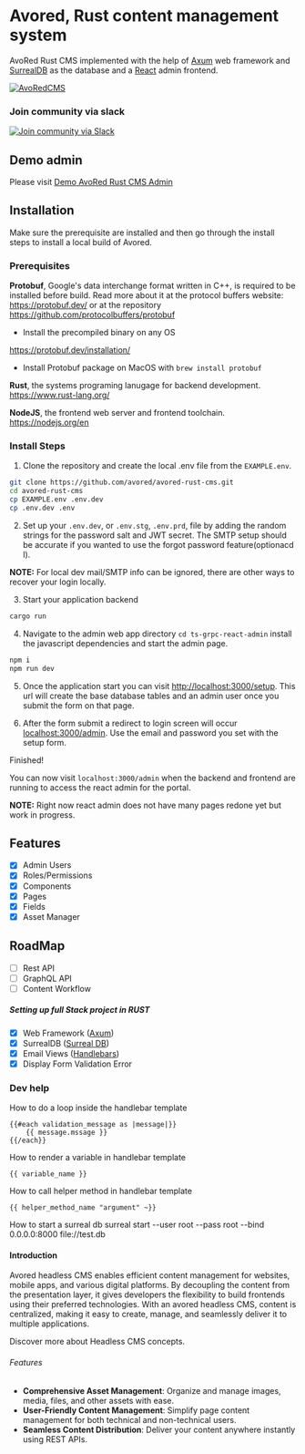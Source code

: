 # Avored, Rust content management system
AvoRed Rust CMS implemented with the help of [Axum](https://docs.rs/axum/latest/axum/) web framework and [SurrealDB](https://surrealdb.com/) as the database and a [React](https://react.dev/) admin frontend.


[![AvoRedCMS](https://github.com/avored/avored-rust-cms/actions/workflows/rust.yml/badge.svg)](https://github.com/avored/avored-rust-cms/actions/workflows/rust-test.yml)

### Join community via slack
[![Join community via Slack](https://img.shields.io/badge/Slack-4A154B?style=for-the-badge&logo=slack&logoColor=white)](https://join.slack.com/t/avoredrustcms/shared_invite/zt-22031l11y-EYp3a3oWVVFaZ8WCWZAkJQ)

## Demo admin

Please visit [Demo AvoRed Rust CMS Admin](https://demo-admin.avored.com)

## Installation

Make sure the prerequisite are installed and then go through the install steps to install a local build of Avored.

### Prerequisites

**Protobuf**, Google's data interchange format written in C++, is required to be installed before build.  Read more about it at the protocol buffers website: https://protobuf.dev/ or at the repository https://github.com/protocolbuffers/protobuf

* Install the precompiled binary on any OS

https://protobuf.dev/installation/

* Install Protobuf package on MacOS with `brew install protobuf`

**Rust**, the systems programing lanugage for backend development.  https://www.rust-lang.org/

**NodeJS**, the frontend web server and frontend toolchain. https://nodejs.org/en


### Install Steps
1. Clone the repository and create the local .env file from the `EXAMPLE.env`.

```bash
git clone https://github.com/avored/avored-rust-cms.git
cd avored-rust-cms
cp EXAMPLE.env .env.dev
cp .env.dev .env
```

2. Set up your `.env.dev`, or `.env.stg`, `.env.prd`, file by adding the random strings for the password salt and JWT secret.  The SMTP setup should be accurate if you wanted to use the forgot password feature(optionacd l).

**NOTE:** For local dev mail/SMTP info can be ignored, there are other ways to recover your login locally.

3. Start your application backend

```bash
cargo run
```

4. Navigate to the admin web app directory `cd ts-grpc-react-admin` install the javascript dependencies and start the admin page.

```bash
npm i
npm run dev
```

5. Once the application start you can visit [http://localhost:3000/setup](http://localhost:3000/setup).  This url will create the base database tables and an admin user once you submit the form on that page.

6. After the form submit a redirect to login screen will occur [localhost:3000/admin](localhost:3000/admin).  Use the email and password you set with the setup form.

Finished!

You can now visit `localhost:3000/admin` when the backend and frontend are running to access the react admin for the portal.

**NOTE:** Right now react admin does not have many pages redone yet but work in progress.


## Features

- [x] Admin Users
- [x] Roles/Permissions
- [x] Components
- [x] Pages
- [x] Fields
- [x] Asset Manager

## RoadMap
 - [ ] Rest API
 - [ ] GraphQL API
 - [ ] Content Workflow

##### Setting up full Stack project in RUST

 - [x] Web Framework ([Axum](https://github.com/tokio-rs/axum))
 - [x] SurrealDB ([Surreal DB](https://surrealdb.com/))
 - [x] Email Views ([Handlebars](https://github.com/sunng87/handlebars-rust))
 - [x] Display Form Validation Error

### Dev help

How to do a loop inside the handlebar template

    {{#each validation_message as |message|}}
        {{ message.mssage }}
    {{/each}}

How to render a variable in handlebar template

    {{ variable_name }}

How to call helper method in handlebar template

    {{ helper_method_name "argument" ~}}

How to start a surreal db
surreal start --user root --pass root --bind 0.0.0.0:8000 file://test.db

#### Introduction

Avored headless CMS enables efficient content management for websites, mobile apps, and various digital platforms.
By decoupling the content from the presentation layer, it gives developers the flexibility to build frontends
using their preferred technologies. With an avored headless CMS, content is centralized, making it easy to
create, manage, and seamlessly deliver it to multiple applications.

Discover more about Headless CMS concepts.

###### Features
 - **Comprehensive Asset Management**: Organize and manage images, media, files, and other assets with ease.
 - **User-Friendly Content Management**: Simplify page content management for both technical and non-technical users.
 - **Seamless Content Distribution**: Deliver your content anywhere instantly using REST APIs.
